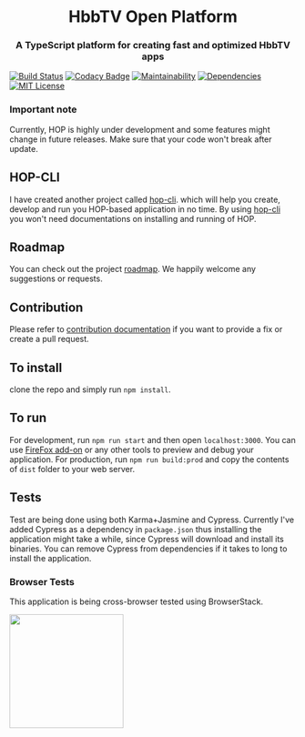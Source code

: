 <h1 align="center">HbbTV Open Platform</h1>
<h3 align="center">A TypeScript platform for creating fast and optimized HbbTV apps</h3>

[![Build Status](https://travis-ci.org/faridv/hop.svg?branch=master)](https://travis-ci.org/faridv/hop)
[![Codacy Badge](https://api.codacy.com/project/badge/Grade/7d4955cc21e2453388e1fef337a24056)](https://app.codacy.com/app/faridv/hop?utm_source=github.com&utm_medium=referral&utm_content=faridv/hop&utm_campaign=Badge_Grade_Dashboard)
[![Maintainability](https://api.codeclimate.com/v1/badges/03df719cdd9acbb1322f/maintainability)](https://codeclimate.com/github/faridv/hop/maintainability)
[![Dependencies](https://david-dm.org/faridv/hop/status.svg)](https://david-dm.org/faridv/hop)
[![MIT License](https://img.shields.io/badge/license-MIT-blue.svg?style=flat)](https://github.com/faridv/hop/raw/master/LICENSE)

### Important note
Currently, HOP is highly under development and some features might change in future releases. Make sure that your code won't break after update.

## HOP-CLI
I have created another project called [hop-cli](https://github.com/faridv/hop-cli). which will help you create, develop and run you HOP-based application in no time. By using [hop-cli](https://github.com/faridv/hop-cli) you won't need documentations on installing and running of HOP.

## Roadmap
You can check out the project [roadmap](https://github.com/faridv/hop/wiki/Roadmap). We happily welcome any suggestions or requests.

## Contribution
Please refer to [contribution documentation](https://github.com/faridv/hop/blob/master/.github/CONTRIBUTING.md) if you want to provide a fix or create a pull request.

## To install
clone the repo and simply run `npm install`.

## To run
For development, run `npm run start` and then open `localhost:3000`. You can use [FireFox add-on](https://addons.mozilla.org/en-US/firefox/addon/hybridtvviewer/) or any other tools to preview and debug your application.
For production, run `npm run build:prod` and copy the contents of `dist` folder to your web server.

## Tests
Test are being done using both Karma+Jasmine and Cypress. Currently I've added Cypress as a dependency in `package.json` thus installing the application might take a while, since Cypress will download and install its binaries. You can remove Cypress from dependencies if it takes to long to install the application.

### Browser Tests
This application is being cross-browser tested using BrowserStack.

<a href="https://www.browserstack.com" target="_blank" title="BrowserStack">
	<img width="200" src="https://p14.zdusercontent.com/attachment/1015988/T9xPfWK3jeCpq4jAw3Eb0xo66?token=eyJhbGciOiJkaXIiLCJlbmMiOiJBMTI4Q0JDLUhTMjU2In0..SmZuUZvaL7M8qtX6AXUc9g.ScXz5PUZKRwpR2qogyEEjMSHtqCIH0iXktOC5_D4qSrkGBHj1p-wjy0xvs9eB7jpF3-S9w5d8rKo6BR2GIpQG_r9h9WK7UTrl3xT51eHDeXyVFL3TdpMRgIpFkceZzs2drLBJN8C2ubHhU0t2F9i2rJPuCXOoVTjIT9rXbGbLd5DiHcOjrG20hV_vY1e6QSJa5hDx5fniFfMKpchGtssdMg4zVIsyHBFdvBiAlQhmRBQD31FmkMK2ESOm0-qGcfRdQTTyq8N8L5bWAD7epPZCbWxMp3aGdt0fyr0TBYEzv4.tJM-NnNqZx0tewAF6cC1tA" />
</a>
